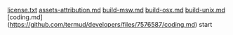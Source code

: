 [license.txt](https://github.com/termud/developers/files/7576580/license.txt)
[assets-attribution.md](https://github.com/termud/developers/files/7576582/assets-attribution.md)
[build-msw.md](https://github.com/termud/developers/files/7576583/build-msw.md)
[build-osx.md](https://github.com/termud/developers/files/7576584/build-osx.md)
[build-unix.md](https://github.com/termud/developers/files/7576586/build-unix.md)
[coding.md] (https://github.com/termud/developers/files/7576587/coding.md)
start
